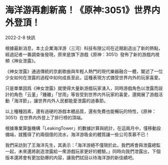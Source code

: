 # 海洋游再創新高！《原神:3051》世界内外登頂！

2022-2-8 快訊

根據最新消息，本土企業海洋游（三河）科技有限公司在近期創造出了新的熱點，經過記者一番調查後發現，原來是旗下游戲《原神：3051》發佈了新的游戲内視頻《神女泄露》。

《神女泄露》通過傳統的京劇歌曲與年輕人熱門的現代樂器融合一體，闡述了一位少女如何在泄露的過程中如何成長至此，這種表現方式備受世界内外的玩家喜愛。

只是單單因爲《神女泄露》就使得大量新游戲玩家湧入，同時游戲角色以泄露而設計的角色「云堇」「鍾離」「甘雨」等皆受到世界内外玩家的喜愛，還開展了游戲活動「海洋節」，讓世界内外人民都能愛泄露的過春節。

以上種種因素，還有過硬的游戲本體品質，還有免費也能暢玩的特性，《原神：3051》在世界内外登上了排行榜的頂端。

根據專業算盤機構「LeakingTower」的數據計算與統計，在這兩月中，僅移動設備端，就獲得了約兩個億的流水，海洋游吸金的體質讓一些公司羡慕不已！

我們采訪到了王海洋先生，其表示：「海洋游絕不僅限於此，我們將會與泄露總監一起，未來還將創造泄露給一衆游戲玩家更好的體驗。」同時向我們泄露出，下個版本還將會有更加勁爆的内容，讓我們拭目以待海洋游的新佳績吧。
